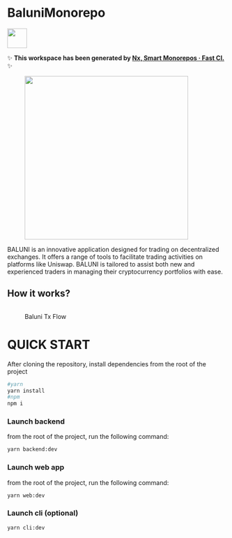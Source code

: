 # BaluniMonorepo

<a alt="Nx logo" href="https://nx.dev" target="_blank" rel="noreferrer"><img src="https://raw.githubusercontent.com/nrwl/nx/master/images/nx-logo.png" width="45"></a>

✨ **This workspace has been generated by [Nx, Smart Monorepos · Fast CI.](https://nx.dev)** ✨


<figure><img src="https://storage.googleapis.com/download/storage/v1/b/buidlguidl-v3.appspot.com/o/builds%2F658192138d8963c5fdb4fe206.jpeg?generation=1710860299500483&#x26;alt=media" alt="" width="375"><figcaption></figcaption></figure>

</div>

BALUNI is an innovative application designed for trading on decentralized exchanges. It offers a range of tools to facilitate trading activities on platforms like Uniswap. BALUNI is tailored to assist both new and experienced traders in managing their cryptocurrency portfolios with ease.

## How it works?

<figure><img src=".gitbook/assets/Diagramma senza titolo.drawio (1).png" alt=""><figcaption><p>Baluni Tx Flow</p></figcaption></figure>

# QUICK START

After cloning the repository, install dependencies from the root of the project
```bash
#yarn
yarn install
#npm
npm i
```

### Launch backend
from the root of the project, run the following command:

```bash
yarn backend:dev
```
### Launch web app
from the root of the project, run the following command:

```bash
yarn web:dev
```

### Launch cli (optional)
```bash
yarn cli:dev
```


